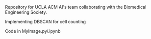 Repository for UCLA ACM AI's team collaborating with the Biomedical Engineering Society.

Implementing DBSCAN for cell counting

Code in MyImage.py/.ipynb 